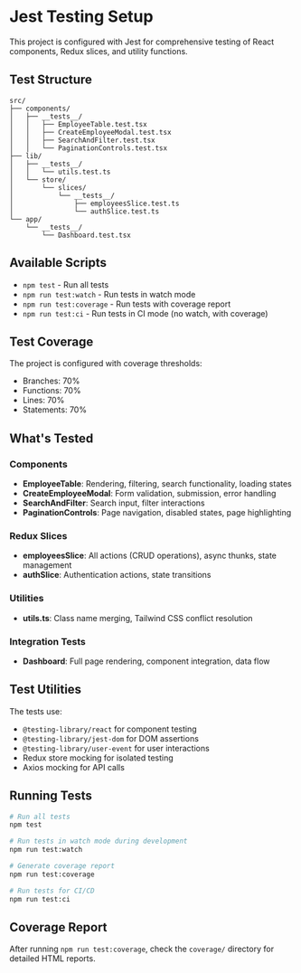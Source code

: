 # Jest Testing Setup

This project is configured with Jest for comprehensive testing of React components, Redux slices, and utility functions.

## Test Structure

```
src/
├── components/
│   ├── __tests__/
│   │   ├── EmployeeTable.test.tsx
│   │   ├── CreateEmployeeModal.test.tsx
│   │   ├── SearchAndFilter.test.tsx
│   │   └── PaginationControls.test.tsx
├── lib/
│   ├── __tests__/
│   │   └── utils.test.ts
│   └── store/
│       └── slices/
│           └── __tests__/
│               ├── employeesSlice.test.ts
│               └── authSlice.test.ts
└── app/
    └── __tests__/
        └── Dashboard.test.tsx
```

## Available Scripts

- `npm test` - Run all tests
- `npm run test:watch` - Run tests in watch mode
- `npm run test:coverage` - Run tests with coverage report
- `npm run test:ci` - Run tests in CI mode (no watch, with coverage)

## Test Coverage

The project is configured with coverage thresholds:
- Branches: 70%
- Functions: 70%
- Lines: 70%
- Statements: 70%

## What's Tested

### Components
- **EmployeeTable**: Rendering, filtering, search functionality, loading states
- **CreateEmployeeModal**: Form validation, submission, error handling
- **SearchAndFilter**: Search input, filter interactions
- **PaginationControls**: Page navigation, disabled states, page highlighting

### Redux Slices
- **employeesSlice**: All actions (CRUD operations), async thunks, state management
- **authSlice**: Authentication actions, state transitions

### Utilities
- **utils.ts**: Class name merging, Tailwind CSS conflict resolution

### Integration Tests
- **Dashboard**: Full page rendering, component integration, data flow

## Test Utilities

The tests use:
- `@testing-library/react` for component testing
- `@testing-library/jest-dom` for DOM assertions
- `@testing-library/user-event` for user interactions
- Redux store mocking for isolated testing
- Axios mocking for API calls

## Running Tests

```bash
# Run all tests
npm test

# Run tests in watch mode during development
npm run test:watch

# Generate coverage report
npm run test:coverage

# Run tests for CI/CD
npm run test:ci
```

## Coverage Report

After running `npm run test:coverage`, check the `coverage/` directory for detailed HTML reports.
